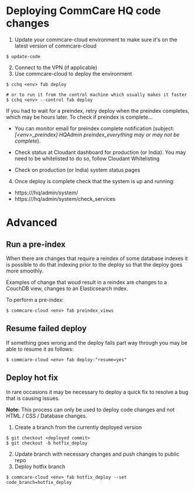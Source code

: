 # Deploying CommCare HQ code changes

1. Update your commcare-cloud environment to make sure it's on the latest version of commcare-cloud
```
$ update-code
```
2. Connect to the VPN (if applicable)
1. Use commcare-cloud to deploy the environment

```
$ cchq <env> fab deploy

# or to run it from the control machine which usually makes it faster
$ cchq <env> --control fab deploy
```

If you had to wait for a preindex, retry deploy when the preindex completes,
which may be hours later. To check if preindex is complete...

* You can monitor email for preindex complete notification
(subject: *\[\<env>_preindex] HQAdmin preindex_everything may or may not be complete*).

* Check status at Cloudant dashboard for production (or India). You may need to be whitelisted to do so, follow Cloudant Whitelisting
* Check on production (or India) system status pages

4. Once deploy is complete check that the system is up and running:

  * https://<commcare url>/hq/admin/system/
  * https://<commcare url>/hq/admin/system/check_services

# Advanced

## Run a pre-index
When there are changes that require a reindex of some database indexes
it is possible to do that indexing prior to the deploy so that the deploy
goes more smoothly.

Examples of change that woud result in a reindex are changes to a
CouchDB view, changes to an Elasticsearch index.

To perform a pre-index:

```
$ commcare-cloud <env> fab preindex_views
```

## Resume failed deploy
If something goes wrong and the deploy fails part way through you may
be able to resume it as follows:
```
$ commcare-cloud <env> fab deploy:"resume=yes"
```

## Deploy hot fix
In rare occasions it may be necessary to deploy a quick fix
to resolve a bug that is causing issues.

**Note:** This process
can only be used to deploy code changes and not HTML / CSS / Database
changes.

1. Create a branch from the currently deployed version
```
$ git checkout <deployed commit>
$ git checkout -b hotfix_deploy
```

2. Update branch with necessary changes and push changes to public repo
3. Deploy hotfix branch
```
$ commcare-cloud <env> fab hotfix_deploy --set code_branch=hotfix_deploy
```
